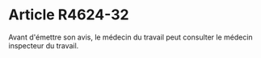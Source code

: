 # Article R4624-32

Avant d'émettre son avis, le médecin du travail peut consulter le médecin inspecteur du travail.